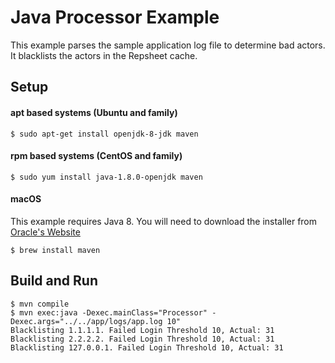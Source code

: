 # Java Processor Example

This example parses the sample application log file to determine bad
actors. It blacklists the actors in the Repsheet cache.

## Setup

#### apt based systems (Ubuntu and family)

```
$ sudo apt-get install openjdk-8-jdk maven
```

#### rpm based systems (CentOS and family)

```
$ sudo yum install java-1.8.0-openjdk maven
```

#### macOS

This example requires Java 8. You will need to download the installer
from
[Oracle's Website](http://www.oracle.com/technetwork/java/javase/downloads/jdk8-downloads-2133151.html)

```
$ brew install maven
```

## Build and Run

```
$ mvn compile
$ mvn exec:java -Dexec.mainClass="Processor" -Dexec.args="../../app/logs/app.log 10"
Blacklisting 1.1.1.1. Failed Login Threshold 10, Actual: 31
Blacklisting 2.2.2.2. Failed Login Threshold 10, Actual: 31
Blacklisting 127.0.0.1. Failed Login Threshold 10, Actual: 31
```
